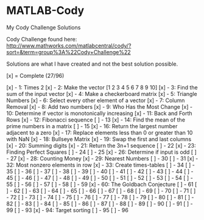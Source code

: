 MATLAB-Cody
===========

My Cody Challenge Solutions

Cody Challenge found here:
http://www.mathworks.com/matlabcentral/cody/?sort=&term=group%3A%22Cody+Challenge%22

Solutions are what I have created and not the best solution possible.

[x] = Complete (27/96)

[x] - 1: Times 2
[x] - 2: Make the vector [1 2 3 4 5 6 7 8 9 10]
[x] - 3: Find the sum of the input vector
[x] - 4: Make a checkerboard matrix
[x] - 5: Triangle Numbers
[x] - 6: Select every other element of a vector
[x] - 7: Column Removal
[x] - 8: Add two numbers
[x] - 9: Who Has the Most Change
[x] - 10: Determine if vector is monotonically increasing
[x] - 11: Back and Forth Rows
[x] - 12: Fibonacci sequence
[ ] - 13
[x] - 14: Find the mean of the prime numbers in a matrix
[ ] - 15
[x] - 16: Return the largest number adjacent to a zero
[x] - 17: Replace elements less than 0 or greater than 10 with NaN
[x] - 18: Bullseye Matrix
[x] - 19: Swap the first and last columns
[x] - 20: Summing digits
[x] - 21: Return the 3n+1 sequence
[ ] - 22
[x] - 23: Finding Perfect Squares
[ ] - 24
[ ] - 25
[x] - 26: Determine if input is odd
[ ] - 27
[x] - 28: Counting Money
[x] - 29: Nearest Numbers
[ ] - 30
[ ] - 31
[x] - 32: Most nonzero elements in row
[x] - 33: Create times-tables
[ ] - 34
[ ] - 35
[ ] - 36
[ ] - 37
[ ] - 38
[ ] - 39
[ ] - 40
[ ] - 41
[ ] - 42
[ ] - 43
[ ] - 44
[ ] - 45
[ ] - 46
[ ] - 47
[ ] - 48
[ ] - 49
[ ] - 50
[ ] - 51
[ ] - 52
[ ] - 53
[ ] - 54
[ ] - 55
[ ] - 56
[ ] - 57
[ ] - 58
[ ] - 59
[x] - 60: The Goldbach Conjecture
[ ] - 61
[ ] - 62
[ ] - 63
[ ] - 64
[ ] - 65
[ ] - 66
[ ] - 67
[ ] - 68
[ ] - 69
[ ] - 70
[ ] - 71
[ ] - 72
[ ] - 73
[ ] - 74
[ ] - 75
[ ] - 76
[ ] - 77
[ ] - 78
[ ] - 79
[ ] - 80
[ ] - 81
[ ] - 82
[ ] - 83
[ ] - 84
[ ] - 85
[ ] - 86
[ ] - 87
[ ] - 88
[ ] - 89
[ ] - 90
[ ] - 91
[ ] - 99
[ ] - 93
[x] - 94: Target sorting
[ ] - 95
[ ] - 96